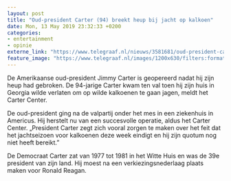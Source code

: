 ```yaml
---
layout: post
title: "Oud-president Carter (94) breekt heup bij jacht op kalkoen"
date: Mon, 13 May 2019 23:32:33 +0200
categories: 
- entertainment 
- opinie 
externe_link: "https://www.telegraaf.nl/nieuws/3581681/oud-president-carter-94-breekt-heup-bij-jacht-op-kalkoen"
feature_image: "https://www.telegraaf.nl/images/1200x630/filters:format(jpeg):quality(80)/cdn-kiosk-api.telegraaf.nl/aa5f9ac0-75c6-11e9-ae89-0255c322e81b.jpg"
---
```


<p class="intro">De Amerikaanse oud-president Jimmy Carter is geopereerd nadat hij zijn heup had gebroken. De 94-jarige Carter kwam ten val toen hij zijn huis in Georgia wilde verlaten om op wilde kalkoenen te gaan jagen, meldt het Carter Center.</p> <p>De oud-president ging na de valpartij onder het mes in een ziekenhuis in Americus. Hij herstelt nu van een succesvolle operatie, aldus het Carter Center. „President Carter zegt zich vooral zorgen te maken over het feit dat het jachtseizoen voor kalkoenen deze week eindigt en hij zijn quotum nog niet heeft bereikt.”</p><p>De Democraat Carter zat van 1977 tot 1981 in het Witte Huis en was de 39e president van zijn land. Hij moest na een verkiezingsnederlaag plaats maken voor Ronald Reagan.</p>
